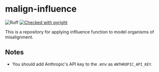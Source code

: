 # malign-influence
![Ruff](https://img.shields.io/endpoint?url=https://raw.githubusercontent.com/astral-sh/ruff/main/assets/badge/v2.json)
[![Checked with pyright](https://microsoft.github.io/pyright/img/pyright_badge.svg)](https://microsoft.github.io/pyright/)


This is a repository for applying inflluence function to model organisms of misalignment.

## Notes
- You should add Anthropic's API key to the .env as `ANTHROPIC_API_KEY`.
